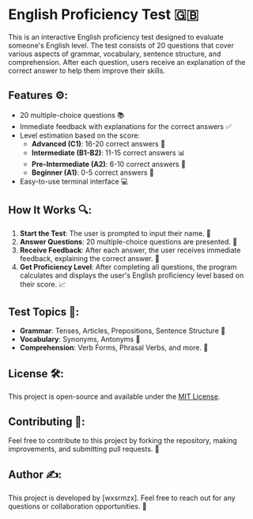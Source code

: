 # English Proficiency Test 🇬🇧

This is an interactive English proficiency test designed to evaluate someone's English level. The test consists of 20 questions that cover various aspects of grammar, vocabulary, sentence structure, and comprehension. After each question, users receive an explanation of the correct answer to help them improve their skills.

## Features ⚙️:
- 20 multiple-choice questions 📚
- Immediate feedback with explanations for the correct answers ✅
- Level estimation based on the score:
  - **Advanced (C1)**: 16-20 correct answers 🎯
  - **Intermediate (B1-B2)**: 11-15 correct answers 📊
  - **Pre-Intermediate (A2)**: 6-10 correct answers 📝
  - **Beginner (A1)**: 0-5 correct answers 🚀
- Easy-to-use terminal interface 💻

## How It Works 🔍:
1. **Start the Test**: The user is prompted to input their name. 👤
2. **Answer Questions**: 20 multiple-choice questions are presented. 🧠
3. **Receive Feedback**: After each answer, the user receives immediate feedback, explaining the correct answer. 📖
4. **Get Proficiency Level**: After completing all questions, the program calculates and displays the user's English proficiency level based on their score. 📈

## Test Topics 📝:
- **Grammar**: Tenses, Articles, Prepositions, Sentence Structure 📏
- **Vocabulary**: Synonyms, Antonyms 🧩
- **Comprehension**: Verb Forms, Phrasal Verbs, and more. 📖

## License 🛠️:
This project is open-source and available under the [MIT License](LICENSE).

## Contributing 🤝:
Feel free to contribute to this project by forking the repository, making improvements, and submitting pull requests. 🚀

## Author ✍️:
This project is developed by [wxsrmzx]. Feel free to reach out for any questions or collaboration opportunities. 🌟
